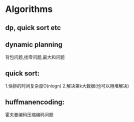 # Algorithms
## dp, quick sort etc

## dynamic planning
背包问题,找零问题,最大和问题
## quick sort:
1.快排的时间复杂度O(nlogn)
2.解决第k大数据(也可以用堆解决)
## huffmanencoding:
霍夫曼编码压缩编码问题


